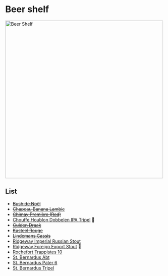 # Beer shelf

<p align="left">
    <img src="https://lh4.googleusercontent.com/-ng1kptRg8Ao/Uq4Z5lezE6I/AAAAAAAAFZU/EpBl2rB-C-o/w1159-h869-no/IMG_20131215_220612.jpg" alt="Beer Shelf" width="500px"/>
</p>

## List

- <del>[Bush de Noël](http://beeradvocate.com/beer/profile/604/2232)</del>
- <del>[Chapeau Banana Lambic](http://beeradvocate.com/beer/profile/190/5358)</del>
- <del>[Chimay Première (Red)](http://beeradvocate.com/beer/profile/215/672)</del>
- [Chouffe Houblon Dobbelen IPA Tripel](http://beeradvocate.com/beer/profile/321/27804) :beer:
- <del>[Gulden Draak](http://beeradvocate.com/beer/profile/48/155)</del>
- <del>[Kasteel Rouge](http://beeradvocate.com/beer/profile/212/38795)</del>
- <del>[Lindemans Cassis](http://beeradvocate.com/beer/profile/187/601)</del>
- [Ridgeway Imperial Russian Stout](http://beeradvocate.com/beer/profile/7944/87856)
- [Ridgeway Foreign Export Stout](http://beeradvocate.com/beer/profile/7944/21806) :beer:
- [Rochefort Trappistes 10](http://beeradvocate.com/beer/profile/207/645)
- [St. Bernardus Abt](http://beeradvocate.com/beer/profile/259/1708)
- [St. Bernardus Pater 6](http://beeradvocate.com/beer/profile/259/1856)
- [St. Bernardus Tripel](http://beeradvocate.com/beer/profile/259/722)
